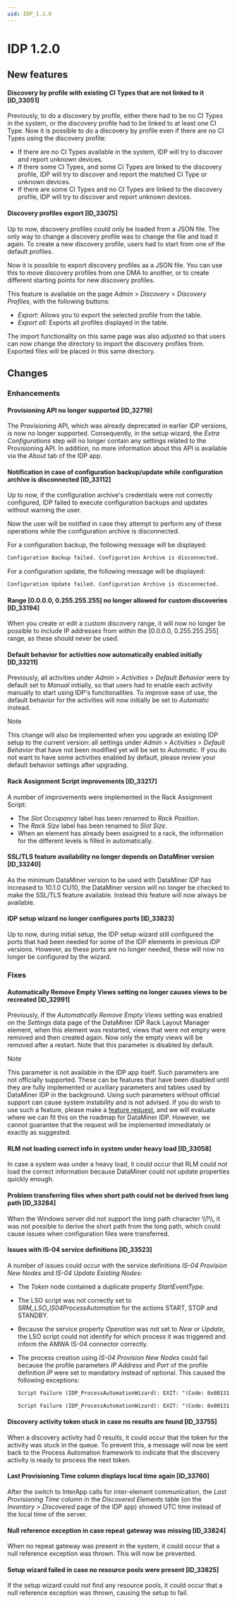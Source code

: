 ```yaml
---
uid: IDP_1.2.0
---
```


# IDP 1.2.0

## New features

#### Discovery by profile with existing CI Types that are not linked to it \[ID_33051\]

Previously, to do a discovery by profile, either there had to be no CI Types in the system, or the discovery profile had to be linked to at least one CI Type. Now it is possible to do a discovery by profile even if there are no CI Types using the discovery profile:

- If there are no CI Types available in the system, IDP will try to discover and report unknown devices.
- If there some CI Types, and some CI Types are linked to the discovery profile, IDP will try to discover and report the matched CI Type or unknown devices.
- If there are some CI Types and no CI Types are linked to the discovery profile, IDP will try to discover and report unknown devices.

#### Discovery profiles export \[ID_33075\]

Up to now, discovery profiles could only be loaded from a JSON file. The only way to change a discovery profile was to change the file and load it again. To create a new discovery profile, users had to start from one of the default profiles.

Now it is possible to export discovery profiles as a JSON file. You can use this to move discovery profiles from one DMA to another, or to create different starting points for new discovery profiles.

This feature is available on the page *Admin* > *Discovery* > *Discovery Profiles*, with the following buttons:

- *Export*: Allows you to export the selected profile from the table.
- *Export all*: Exports all profiles displayed in the table.

The import functionality on this same page was also adjusted so that users can now change the directory to import the discovery profiles from. Exported files will be placed in this same directory.

## Changes

### Enhancements

#### Provisioning API no longer supported \[ID_32719\]

The Provisioning API, which was already deprecated in earlier IDP versions, is now no longer supported. Consequently, in the setup wizard, the *Extra Configurations* step will no longer contain any settings related to the Provisioning API. In addition, no more information about this API is available via the *About* tab of the IDP app.

#### Notification in case of configuration backup/update while configuration archive is disconnected \[ID_33112\]

Up to now, if the configuration archive's credentials were not correctly configured, IDP failed to execute configuration backups and updates without warning the user.

Now the user will be notified in case they attempt to perform any of these operations while the configuration archive is disconnected.

For a configuration backup, the following message will be displayed:

```txt
Configuration Backup failed. Configuration Archive is disconnected.
```

For a configuration update, the following message will be displayed:

```txt
Configuration Update failed. Configuration Archive is disconnected.
```

#### Range \[0.0.0.0, 0.255.255.255\] no longer allowed for custom discoveries \[ID_33194\]

When you create or edit a custom discovery range, it will now no longer be possible to include IP addresses from within the \[0.0.0.0, 0.255.255.255\] range, as these should never be used.

#### Default behavior for activities now automatically enabled initially \[ID_33211\]

Previously, all activities under *Admin* > *Activities* > *Default Behavior* were by default set to *Manual* initially, so that users had to enable each activity manually to start using IDP's functionalities. To improve ease of use, the default behavior for the activities will now initially be set to *Automatic* instead.

> [!NOTE]
> This change will also be implemented when you upgrade an existing IDP setup to the current version: all settings under *Admin* > *Activities* > *Default Behavior* that have not been modified yet will be set to *Automatic*. If you do not want to have some activities enabled by default, please review your default behavior settings after upgrading.

#### Rack Assignment Script improvements \[ID_33217\]

A number of improvements were implemented in the Rack Assignment Script:

- The *Slot Occupancy* label has been renamed to *Rack Position*.
- The *Rack Size* label has been renamed to *Slot Size*.
- When an element has already been assigned to a rack, the information for the different levels is filled in automatically.

#### SSL/TLS feature availability no longer depends on DataMiner version \[ID_33240\]

As the minimum DataMiner version to be used with DataMiner IDP has increased to 10.1.0 CU10, the DataMiner version will no longer be checked to make the SSL/TLS feature available. Instead this feature will now always be available.

#### IDP setup wizard no longer configures ports \[ID_33823\]

Up to now, during initial setup, the IDP setup wizard still configured the ports that had been needed for some of the IDP elements in previous IDP versions. However, as these ports are no longer needed, these will now no longer be configured by the wizard.

### Fixes

#### Automatically Remove Empty Views setting no longer causes views to be recreated \[ID_32991\]

Previously, if the *Automatically Remove Empty Views* setting was enabled on the *Settings* data page of the DataMiner IDP Rack Layout Manager element, when this element was restarted, views that were not empty were removed and then created again. Now only the empty views will be removed after a restart. Note that this parameter is disabled by default.

> [!NOTE]
> This parameter is not available in the IDP app itself. Such parameters are not officially supported. These can be features that have been disabled until they are fully implemented or auxiliary parameters and tables used by DataMiner IDP in the background. Using such parameters without official support can cause system instability and is not advised. If you do wish to use such a feature, please make a [feature request](https://community.dataminer.services/feature-suggestions), and we will evaluate where we can fit this on the roadmap for DataMiner IDP. However, we cannot guarantee that the request will be implemented immediately or exactly as suggested.

#### RLM not loading correct info in system under heavy load \[ID_33058\]

In case a system was under a heavy load, it could occur that RLM could not load the correct information because DataMiner could not update properties quickly enough.

#### Problem transferring files when short path could not be derived from long path \[ID_33284\]

When the Windows server did not support the long path character \\\\?\\\\, it was not possible to derive the short path from the long path, which could cause issues when configuration files were transferred.

#### Issues with IS-04 service definitions \[ID_33523\]

A number of issues could occur with the service definitions *IS-04 Provision New Nodes* and *IS-04 Update Existing Nodes*:

- The *Token* node contained a duplicate property *StartEventType*.
- The LSO script was not correctly set to *SRM_LSO_IS04ProcessAutomation* for the actions START, STOP and STANDBY.
- Because the service property *Operation* was not set to *New* or *Update*, the LSO script could not identify for which process it was triggered and inform the AMWA IS-04 connector correctly.
- The process creation using *IS-04 Provision New Nodes* could fail because the profile parameters *IP Address* and *Port* of the profile definition *IP* were set to mandatory instead of optional. This caused the following exceptions:

    ```txt
    Script Failure (IDP_ProcessAutomationWizard): EXIT: "(Code: 0x80131500) Skyline.DataMiner.Automation.ScriptAbortException: failed creating new booking: Skyline.DataMiner.Library.Exceptions.ResourceManagerException: Parameter IP Address in Function Convert To Scan Range is mandatory must have a value assigned
    ```

    ```txt
    Script Failure (IDP_ProcessAutomationWizard): EXIT: "(Code: 0x80131500) Skyline.DataMiner.Automation.ScriptAbortException: failed creating new booking: Skyline.DataMiner.Library.Exceptions.ResourceManagerException: Parameter Port in Function Convert To Scan Range is mandatory must have a value assigned
    ```

#### Discovery activity token stuck in case no results are found \[ID_33755\]

When a discovery activity had 0 results, it could occur that the token for the activity was stuck in the queue. To prevent this, a message will now be sent back to the Process Automation framework to indicate that the discovery activity is ready to process the next token.

#### Last Provisioning Time column displays local time again \[ID_33760\]

After the switch to InterApp calls for inter-element communication, the *Last Provisioning Time* column in the *Discovered Elements* table (on the *Inventory* > *Discovered* page of the IDP app) showed UTC time instead of the local time of the server.

#### Null reference exception in case repeat gateway was missing \[ID_33824\]

When no repeat gateway was present in the system, it could occur that a null reference exception was thrown. This will now be prevented.

#### Setup wizard failed in case no resource pools were present \[ID_33825\]

If the setup wizard could not find any resource pools, it could occur that a null reference exception was thrown, causing the setup to fail.
